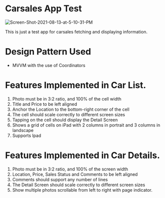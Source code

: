 # Carsales App Test

<img src="https://i.ibb.co/gZ6skdH/Screen-Shot-2021-08-13-at-5-10-31-PM.png" alt="Screen-Shot-2021-08-13-at-5-10-31-PM" border="0">

This is just a test app for carsales fetching and displaying information.

# Design Pattern Used
- MVVM with the use of Coordinators

# Features Implemented in Car List.

1. Photo must be in 3:2 ratio, and 100% of the cell width
2. Title and Price to be left aligned
3. Anchor the Location to the bottom-right corner of the cell
4. The cell should scale correctly to different screen sizes
5. Tapping on the cell should display the Detail Screen
6. Shows a grid of cells on iPad with 2 columns in portrait and 3 columns in landscape
7. Supports Ipad

# Features Implemented in Car Details.

1. Photo must be in 3:2 ratio, and 100% of the screen width
2. Location, Price, Sales Status and Comments to be left aligned
3. Comments should support any number of lines
4. The Detail Screen should scale correctly to different screen sizes
5. Show multiple photos scrollable from left to right with page indicator.